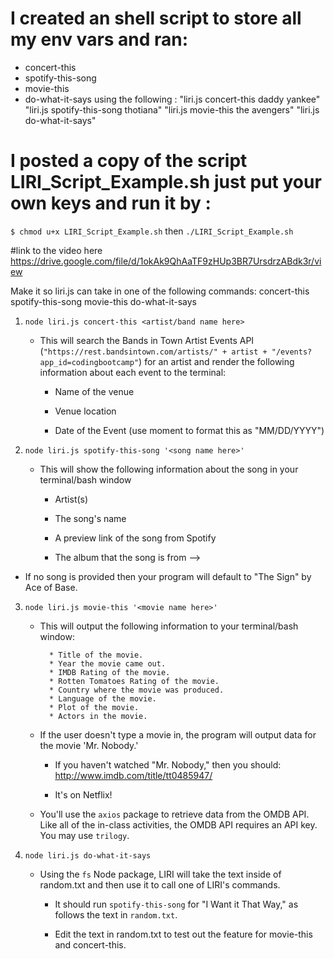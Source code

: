 # I created an shell script to store all my env vars and ran:

- concert-this
- spotify-this-song
- movie-this
- do-what-it-says
  using the following :
  "liri.js concert-this daddy yankee"
  "liri.js spotify-this-song thotiana"
  "liri.js movie-this the avengers"
  "liri.js do-what-it-says"

# I posted a copy of the script LIRI_Script_Example.sh just put your own keys and run it by :

`$ chmod u+x LIRI_Script_Example.sh`
then
`./LIRI_Script_Example.sh`

#link to the video here <https://drive.google.com/file/d/1okAk9QhAaTF9zHUp3BR7UrsdrzABdk3r/view>

Make it so liri.js can take in one of the following commands:
concert-this
spotify-this-song
movie-this
do-what-it-says

1. `node liri.js concert-this <artist/band name here>`

   - This will search the Bands in Town Artist Events API (`"https://rest.bandsintown.com/artists/" + artist + "/events?app_id=codingbootcamp"`) for an artist and render the following information about each event to the terminal:

     - Name of the venue

     - Venue location

     - Date of the Event (use moment to format this as "MM/DD/YYYY")

2. `node liri.js spotify-this-song '<song name here>'`

   - This will show the following information about the song in your terminal/bash window

     - Artist(s)

     - The song's name

     - A preview link of the song from Spotify

     - The album that the song is from -->

- If no song is provided then your program will default to "The Sign" by Ace of Base.

   <!-- - You will utilize the [node-spotify-api](https://www.npmjs.com/package/node-spotify-api) package in order to retrieve song information from the Spotify API.
   - The Spotify API requires you sign up as a developer to generate the necessary credentials. You can follow these steps in order to generate a **client id** and **client secret**:
  
   - Step One: Visit <https://developer.spotify.com/my-applications/#!/>
  
   - Step Two: Either login to your existing Spotify account or create a new one (a free account is fine) and log in.
  
   - Step Three: Once logged in, navigate to <https://developer.spotify.com/my-applications/#!/applications/create> to register a new application to be used with the Spotify API. You can fill in whatever you'd like for these fields. When finished, click the "complete" button.
  
   - Step Four: On the next screen, scroll down to where you see your client id and client secret. Copy these values down somewhere, you'll need them to use the Spotify API and the [node-spotify-api package](https://www.npmjs.com/package/node-spotify-api).-->

3. `node liri.js movie-this '<movie name here>'`

   - This will output the following information to your terminal/bash window:

     ```
       * Title of the movie.
       * Year the movie came out.
       * IMDB Rating of the movie.
       * Rotten Tomatoes Rating of the movie.
       * Country where the movie was produced.
       * Language of the movie.
       * Plot of the movie.
       * Actors in the movie.
     ```

   - If the user doesn't type a movie in, the program will output data for the movie 'Mr. Nobody.'

     - If you haven't watched "Mr. Nobody," then you should: <http://www.imdb.com/title/tt0485947/>

     - It's on Netflix!

   - You'll use the `axios` package to retrieve data from the OMDB API. Like all of the in-class activities, the OMDB API requires an API key. You may use `trilogy`.

4. `node liri.js do-what-it-says`

   - Using the `fs` Node package, LIRI will take the text inside of random.txt and then use it to call one of LIRI's commands.

     - It should run `spotify-this-song` for "I Want it That Way," as follows the text in `random.txt`.

     - Edit the text in random.txt to test out the feature for movie-this and concert-this.
